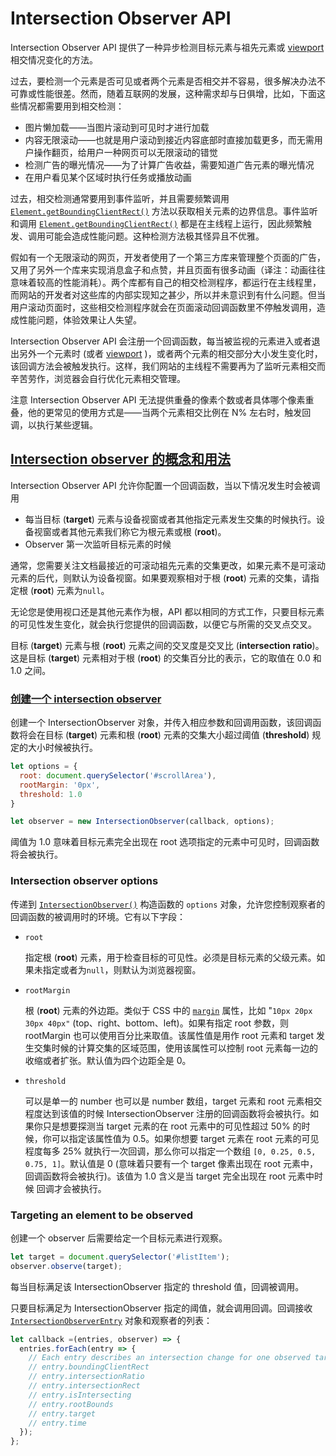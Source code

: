 # Intersection Observer API

Intersection Observer API 提供了一种异步检测目标元素与祖先元素或 [viewport](https://developer.mozilla.org/zh-CN/docs/Glossary/Viewport) 相交情况变化的方法。

过去，要检测一个元素是否可见或者两个元素是否相交并不容易，很多解决办法不可靠或性能很差。然而，随着互联网的发展，这种需求却与日俱增，比如，下面这些情况都需要用到相交检测：

- 图片懒加载——当图片滚动到可见时才进行加载
- 内容无限滚动——也就是用户滚动到接近内容底部时直接加载更多，而无需用户操作翻页，给用户一种网页可以无限滚动的错觉
- 检测广告的曝光情况——为了计算广告收益，需要知道广告元素的曝光情况
- 在用户看见某个区域时执行任务或播放动画

过去，相交检测通常要用到事件监听，并且需要频繁调用 [`Element.getBoundingClientRect()`](https://developer.mozilla.org/zh-CN/docs/Web/API/Element/getBoundingClientRect) 方法以获取相关元素的边界信息。事件监听和调用 [`Element.getBoundingClientRect()`](https://developer.mozilla.org/zh-CN/docs/Web/API/Element/getBoundingClientRect) 都是在主线程上运行，因此频繁触发、调用可能会造成性能问题。这种检测方法极其怪异且不优雅。

假如有一个无限滚动的网页，开发者使用了一个第三方库来管理整个页面的广告，又用了另外一个库来实现消息盒子和点赞，并且页面有很多动画（译注：动画往往意味着较高的性能消耗）。两个库都有自己的相交检测程序，都运行在主线程里，而网站的开发者对这些库的内部实现知之甚少，所以并未意识到有什么问题。但当用户滚动页面时，这些相交检测程序就会在页面滚动回调函数里不停触发调用，造成性能问题，体验效果让人失望。

Intersection Observer API 会注册一个回调函数，每当被监视的元素进入或者退出另外一个元素时 (或者 [viewport](https://developer.mozilla.org/zh-CN/docs/Glossary/Viewport) )，或者两个元素的相交部分大小发生变化时，该回调方法会被触发执行。这样，我们网站的主线程不需要再为了监听元素相交而辛苦劳作，浏览器会自行优化元素相交管理。

注意 Intersection Observer API 无法提供重叠的像素个数或者具体哪个像素重叠，他的更常见的使用方式是——当两个元素相交比例在 N% 左右时，触发回调，以执行某些逻辑。

## [Intersection observer 的概念和用法](https://developer.mozilla.org/zh-CN/docs/Web/API/Intersection_Observer_API#intersection_observer_的概念和用法)

Intersection Observer API 允许你配置一个回调函数，当以下情况发生时会被调用

- 每当目标 (**target**) 元素与设备视窗或者其他指定元素发生交集的时候执行。设备视窗或者其他元素我们称它为根元素或根 (**root**)。
- Observer 第一次监听目标元素的时候

通常，您需要关注文档最接近的可滚动祖先元素的交集更改，如果元素不是可滚动元素的后代，则默认为设备视窗。如果要观察相对于根 (**root**) 元素的交集，请指定根 (**root**) 元素为`null`。

无论您是使用视口还是其他元素作为根，API 都以相同的方式工作，只要目标元素的可见性发生变化，就会执行您提供的回调函数，以便它与所需的交叉点交叉。

目标 (**target**) 元素与根 (**root**) 元素之间的交叉度是交叉比 (**intersection ratio**)。这是目标 (**target**) 元素相对于根 (**root**) 的交集百分比的表示，它的取值在 0.0 和 1.0 之间。

### [创建一个 intersection observer](https://developer.mozilla.org/zh-CN/docs/Web/API/Intersection_Observer_API#创建一个_intersection_observer)

创建一个 IntersectionObserver 对象，并传入相应参数和回调用函数，该回调函数将会在目标 (**target**) 元素和根 (**root**) 元素的交集大小超过阈值 (**threshold**) 规定的大小时候被执行。

```js
let options = {
  root: document.querySelector('#scrollArea'),
  rootMargin: '0px',
  threshold: 1.0
}

let observer = new IntersectionObserver(callback, options);
```

阈值为 1.0 意味着目标元素完全出现在 root 选项指定的元素中可见时，回调函数将会被执行。

### Intersection observer options

传递到 [`IntersectionObserver()`](https://developer.mozilla.org/zh-CN/docs/Web/API/IntersectionObserver/IntersectionObserver) 构造函数的 `options` 对象，允许您控制观察者的回调函数的被调用时的环境。它有以下字段：

- `root`

  指定根 (**root**) 元素，用于检查目标的可见性。必须是目标元素的父级元素。如果未指定或者为`null`，则默认为浏览器视窗。

- `rootMargin`

  根 (**root**) 元素的外边距。类似于 CSS 中的 [`margin`](https://developer.mozilla.org/zh-CN/docs/Web/CSS/margin) 属性，比如 "`10px 20px 30px 40px"` (top、right、bottom、left)。如果有指定 root 参数，则 rootMargin 也可以使用百分比来取值。该属性值是用作 root 元素和 target 发生交集时候的计算交集的区域范围，使用该属性可以控制 root 元素每一边的收缩或者扩张。默认值为四个边距全是 0。

- `threshold`

  可以是单一的 number 也可以是 number 数组，target 元素和 root 元素相交程度达到该值的时候 IntersectionObserver 注册的回调函数将会被执行。如果你只是想要探测当 target 元素的在 root 元素中的可见性超过 50% 的时候，你可以指定该属性值为 0.5。如果你想要 target 元素在 root 元素的可见程度每多 25% 就执行一次回调，那么你可以指定一个数组 `[0, 0.25, 0.5, 0.75, 1]`。默认值是 0 (意味着只要有一个 target 像素出现在 root 元素中，回调函数将会被执行)。该值为 1.0 含义是当 target 完全出现在 root 元素中时候 回调才会被执行。

### Targeting an element to be observed

创建一个 observer 后需要给定一个目标元素进行观察。

```js
let target = document.querySelector('#listItem');
observer.observe(target);
```

每当目标满足该 IntersectionObserver 指定的 threshold 值，回调被调用。

只要目标满足为 IntersectionObserver 指定的阈值，就会调用回调。回调接收 [`IntersectionObserverEntry`](https://developer.mozilla.org/zh-CN/docs/Web/API/IntersectionObserverEntry) 对象和观察者的列表：

```js
let callback =(entries, observer) => {
  entries.forEach(entry => {
    // Each entry describes an intersection change for one observed target element:
    // entry.boundingClientRect
    // entry.intersectionRatio
    // entry.intersectionRect
    // entry.isIntersecting
    // entry.rootBounds
    // entry.target
    // entry.time
  });
};
```


